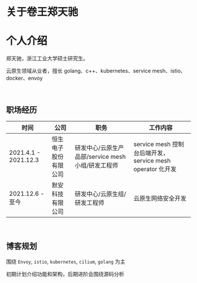 # 关于卷王郑天驰




# 个人介绍



郑天驰，浙江工业大学硕士研究生。

云原生领域从业者，擅长  golang、c++、kubernetes、service mesh、istio、docker、envoy

</br>

## 职场经历

| 时间                 | 公司                 | 职务                                              | 工作内容                                                  |
| -------------------- | -------------------- | ------------------------------------------------- | --------------------------------------------------------- |
| 2021.4.1 - 2021.12.3 | 恒生电子股份有限公司 | 研发中心/云原生产品部/service mesh小组/研发工程师 | service mesh 控制台后端开发，service mesh operator 化开发 |
| 2021.12.6 - 至今     | 默安科技有限公司     | 研发中心/云原生组/研发工程师                      | 云原生网络安全开发                                        |

</br>

## 博客规划

围绕 `Envoy`, `istio`, `kubernetes`, `cilium`, `golang` 为主

初期计划介绍功能和架构，后期进阶会围绕源码分析


